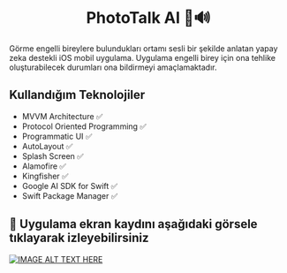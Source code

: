 <h1 align=center>PhotoTalk AI 📸🔊 </h1> 

Görme engelli bireylere bulundukları ortamı sesli bir şekilde anlatan yapay zeka destekli iOS mobil uygulama. Uygulama engelli birey için ona tehlike oluşturabilecek durumları ona bildirmeyi amaçlamaktadır.

## Kullandığım Teknolojiler
+ MVVM Architecture ✅
+ Protocol Oriented Programming ✅
+ Programmatic UI ✅
+ AutoLayout ✅
+ Splash Screen ✅
+ Alamofire ✅ 
+ Kingfisher ✅ 
+ Google AI SDK for Swift ✅
+ Swift Package Manager ✅

## :movie_camera: Uygulama ekran kaydını aşağıdaki görsele tıklayarak izleyebilirsiniz
[![IMAGE ALT TEXT HERE](https://img.youtube.com/vi/RI7MiXTpl3k/0.jpg)](https://www.youtube.com/shorts/S_5kHzA92Ec)
